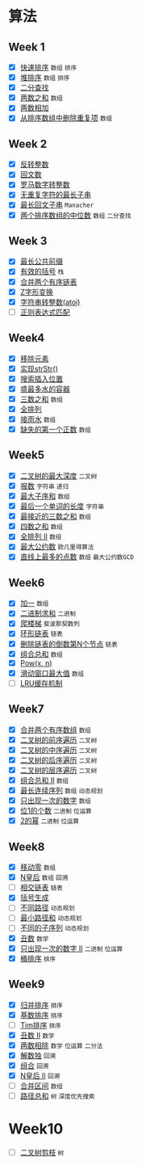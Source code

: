 # 算法

## Week 1
- [x] [快速排序](quick-sort.md) `数组` `排序`
- [x] [堆排序](heap-sort.md) `数组` `排序`
- [x] [二分查找](binary-search.md)
- [x] [两数之和](two-sum.md) `数组`
- [x] [两数相加](add-two-numbers.md)
- [x] [从排序数组中删除重复项](remove-duplicates.md) `数组`

## Week 2
- [x] [反转整数](reverse-integer.md)
- [x] [回文数](palindrome-number.md)
- [x] [罗马数字转整数](roman-to-integer.md)
- [x] [无重复字符的最长子串](longest-substring-without-repeating-characters.md)
- [x] [最长回文子串](longest-palindromic-substring.md) `Manacher`
- [x] [两个排序数组的中位数](median-of-two-sorted-arrays.md) `数组` `二分查找`

## Week 3
- [x] [最长公共前缀](longest-common-prefix.md)
- [x] [有效的括号](valid-parentheses.md) `栈`
- [x] [合并两个有序链表](merge-two-sorted-lists.md)
- [x] [Z字形变换](zigzag-conversion.md)
- [x] [字符串转整数(atoi)](string-to-integer-atoi.md)
- [ ] [正则表达式匹配](regular-expression-matching.md)

## Week4
- [x] [移除元素](remove-element.md)
- [x] [实现strStr()](implement-strstr.md)
- [x] [搜索插入位置](search-insert-position.md)
- [x] [盛最多水的容器](container-with-most-water.md)
- [x] [三数之和](3sum.md) `数组`
- [x] [全排列](permutations.md)
- [x] [接雨水](trapping-rain-water.md) `数组`
- [x] [缺失的第一个正数](first-missing-positive.md) `数组`

## Week5
- [x] [二叉树的最大深度](maximum-depth-of-binary-tree.md) `二叉树`
- [x] [报数](count-and-say.md) `字符串` `递归`
- [x] [最大子序和](maximum-subarray.md) `数组`
- [x] [最后一个单词的长度](length-of-last-word.md) `字符串`
- [x] [最接近的三数之和](3sum-closest.md) `数组`
- [x] [四数之和](4sum.md) `数组`
- [x] [全排列 II](permutations-ii.md) `数组`
- [x] [最大公约数](greatest-common-divisor.md) `欧几里得算法`
- [x] [直线上最多的点数](max-points-on-a-line.md) `数组` `最大公约数GCD`

## Week6
- [x] [加一](plus-one.md) `数组`
- [x] [二进制求和](add-binary.md) `二进制`
- [x] [爬楼梯](climbing-stairs.md) `斐波那契数列`
- [x] [环形链表](linked-list-cycle.md) `链表`
- [x] [删除链表的倒数第N个节点](remove-nth-node-from-end-of-list.md) `链表`
- [x] [组合总和](combination-sum.md) `数组`
- [x] [Pow(x, n)](powx-n.md)
- [x] [滑动窗口最大值](sliding-window-maximum.md) `数组`
- [ ] [LRU缓存机制](lru-cache.md)

## Week7
- [x] [合并两个有序数组](merge-sorted-array.md) `数组`
- [x] [二叉树的前序遍历](binary-tree-preorder-traversal.md) `二叉树`
- [x] [二叉树的中序遍历](binary-tree-inorder-traversal.md) `二叉树`
- [x] [二叉树的后序遍历](binary-tree-postorder-traversal.md) `二叉树`
- [x] [二叉树的层序遍历](binary-tree-levelorder-traversal.md) `二叉树`
- [x] [组合总和 II](combination-sum-ii.md) `数组`
- [x] [最长连续序列](longest-consecutive-sequence.md) `数组` `动态规划`
- [x] [只出现一次的数字](single-number.md) `数组`
- [x] [位1的个数](number-of-1-bits.md) `二进制` `位运算`
- [x] [2的幂](power-of-two.md) `二进制` `位运算`

## Week8
- [x] [移动零](move-zeroes.md) `数组`
- [x] [N皇后](n-queens.md) `数组` `回溯`
- [ ] [相交链表](intersection-of-two-linked-lists.md) `链表`
- [x] [括号生成](generate-parentheses.md)
- [ ] [不同路径](unique-paths.md) `动态规划`
- [ ] [最小路径和](minimum-path-sum.md) `动态规划`
- [ ] [不同的子序列](distinct-subsequences.md) `动态规划`
- [x] [丑数](ugly-number.md) `数学`
- [x] [只出现一次的数字 II](single-number-ii.md) `二进制` `位运算`
- [x] [桶排序](bucket-sort.md) `排序`

## Week9
- [x] [归并排序](merge-sort.md) `排序`
- [x] [基数排序](radix-sort.md) `排序`
- [ ] [Tim排序](tim-sort.md) `排序`
- [x] [丑数 II](ugly-number-ii.md) `数学`
- [x] [两数相除](divide-two-integers.md) `数学` `位运算` `二分法`
- [x] [解数独](sudoku-solver.md) `回溯`
- [x] [组合](combinations.md) `回溯`
- [x] [N皇后 II](n-queens-ii.md) `回溯`
- [ ] [合并区间](merge-intervals.md) `数组`
- [ ] [路径总和](path-sum.md) `树` `深度优先搜索`

# Week10
- [ ] [二叉树剪枝](binary-tree-pruning.md) `树`

